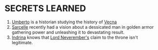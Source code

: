 # SECRETS LEARNED
1. [Umberto](<../NPC's/Minor NPC's/Umberto Noblin.md>) is a historian studying the history of [Vecna](<../NPC's/Vecna.md>)
2. [Sarcelle](<../NPC's/Minor NPC's/Sarcelle Malinosh.md>) recently had a vision about a dessicated man in golden armor gathering power and unleashing it to devastating result.
3. [Indrina](<../NPC's/Minor NPC's/Indrina Lamsensettle.md>) knows that [Lord Neverember's](<../NPC's/Lord Neverember.md>) claim to the throne isn't legitimate. 